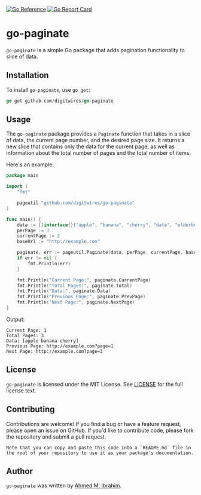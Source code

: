 [![Go Reference](https://pkg.go.dev/badge/github.com/digitwires/go-paginate.svg)](https://pkg.go.dev/github.com/digitwires/go-paginate)
[![Go Report Card](https://goreportcard.com/badge/github.com/digitwires/go-paginate)](https://goreportcard.com/report/github.com/digitwires/go-paginate)

# go-paginate

`go-paginate` is a simple Go package that adds pagination functionality to slice of data.

## Installation

To install `go-paginate`, use `go get`:

```go
go get github.com/digitwires/go-paginate
```


## Usage

The `go-paginate` package provides a `Paginate` function that takes in a slice of data, the current page number, and the desired page size. It returns a new slice that contains only the data for the current page, as well as information about the total number of pages and the total number of items.

Here's an example:

```go
package main

import (
	"fmt"

	pageutil "github.com/digitwires/go-paginate"
)

func main() {
	data := []interface{}{"apple", "banana", "cherry", "date", "elderberry", "fig", "grape", "honeydew", "kiwi"}
	perPage := 3
	currentPage := 2
	baseUrl := "http://example.com"

	paginate, err := pageutil.Paginate(data, perPage, currentPage, baseUrl)
	if err != nil {
        fmt.Println(err)
    }

	fmt.Println("Current Page:", paginate.CurrentPage)
	fmt.Println("Total Pages:", paginate.Total)
	fmt.Println("Data:", paginate.Data)
	fmt.Println("Previous Page:", paginate.PrevPage)
	fmt.Println("Next Page:", paginate.NextPage)
}
```

Output:

```text
Current Page: 1
Total Pages: 3
Data: [apple banana cherry]
Previous Page: http://example.com?page=1
Next Page: http://example.com?page=3
```

## License

`go-paginate` is licensed under the MIT License. See [LICENSE](LICENSE) for the full license text.

## Contributing

Contributions are welcome! If you find a bug or have a feature request, please open an issue on GitHub. If you'd like to contribute code, please fork the repository and submit a pull request.

```text
Note that you can copy and paste this code into a `README.md` file in the root of your repository to use it as your package's documentation.
```

## Author

`go-paginate` was written by [Ahmed M. Ibrahim](https://github.com/2hmad).
